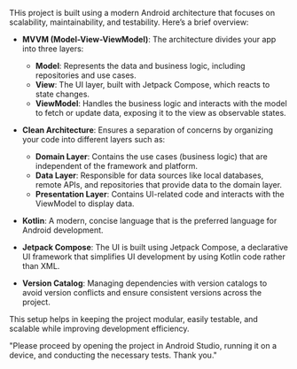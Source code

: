 THis project is built using a modern Android architecture that focuses on scalability, maintainability, and testability. Here’s a brief overview:

- **MVVM (Model-View-ViewModel)**: The architecture divides your app into three layers:
  - **Model**: Represents the data and business logic, including repositories and use cases.
  - **View**: The UI layer, built with Jetpack Compose, which reacts to state changes.
  - **ViewModel**: Handles the business logic and interacts with the model to fetch or update data, exposing it to the view as observable states.

- **Clean Architecture**: Ensures a separation of concerns by organizing your code into different layers such as:
  - **Domain Layer**: Contains the use cases (business logic) that are independent of the framework and platform.
  - **Data Layer**: Responsible for data sources like local databases, remote APIs, and repositories that provide data to the domain layer.
  - **Presentation Layer**: Contains UI-related code and interacts with the ViewModel to display data.

- **Kotlin**: A modern, concise language that is the preferred language for Android development.

- **Jetpack Compose**: The UI is built using Jetpack Compose, a declarative UI framework that simplifies UI development by using Kotlin code rather than XML.

- **Version Catalog**: Managing dependencies with version catalogs to avoid version conflicts and ensure consistent versions across the project.

This setup helps in keeping the project modular, easily testable, and scalable while improving development efficiency.

"Please proceed by opening the project in Android Studio, running it on a device, and conducting the necessary tests. Thank you."
